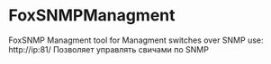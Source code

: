 # FoxSNMPManagment
FoxSNMP Managment tool for Managment switches over SNMP
use: http://ip:81/
Позволяет управлять свичами по SNMP
